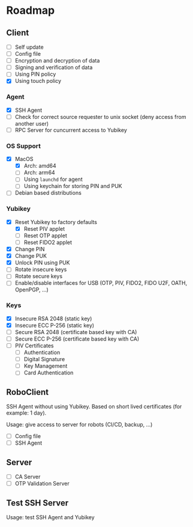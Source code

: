 # Roadmap

## Client

* [ ] Self update
* [ ] Config file
* [ ] Encryption and decryption of data
* [ ] Signing and verification of data
* [ ] Using PIN policy
* [x] Using touch policy

### Agent

* [x] SSH Agent
* [ ] Check for correct source requester to unix socket (deny access from another user)
* [ ] RPC Server for cuncurrent access to Yubikey

### OS Support

* [x] MacOS
  * [x] Arch: amd64
  * [ ] Arch: arm64
  * [ ] Using `launchd` for agent
  * [ ] Using keychain for storing PIN and PUK
* [ ] Debian based distributions

### Yubikey

* [x] Reset Yubikey to factory defaults
  * [x] Reset PIV applet
  * [ ] Reset OTP applet
  * [ ] Reset FIDO2 applet
* [x] Change PIN
* [x] Change PUK
* [x] Unlock PIN using PUK
* [ ] Rotate insecure keys
* [ ] Rotate secure keys
* [ ] Enable/disable interfaces for USB (OTP, PIV, FIDO2, FIDO U2F, OATH, OpenPGP, ...)

### Keys

* [x] Insecure RSA 2048 (static key)
* [x] Insecure ECC P-256 (static key)
* [ ] Secure RSA 2048 (certificate based key with CA)
* [ ] Secure ECC P-256 (certificate based key with CA)
* [ ] PIV Certificates
  * [ ] Authentication
  * [ ] Digital Signature
  * [ ] Key Management
  * [ ] Card Authentication

## RoboClient

SSH Agent without using Yubikey. Based on short lived certificates (for example: 1 day).

Usage: give access to server for robots (CI/CD, backup, ...)

* [ ] Config file
* [ ] SSH Agent

## Server

* [ ] CA Server
* [ ] OTP Validation Server

## Test SSH Server

Usage: test SSH Agent and Yubikey
